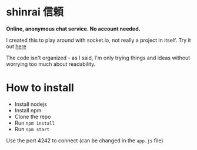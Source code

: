 # shinrai 信頼
**Online, anonymous chat service. No account needed.**

I created this to play around with socket.io, not really a project in itself.
Try it out [here](http://217.182.71.71:4242)

The code isn't organized - as I said, I'm only trying things and ideas without worrying too much about readability.

# How to install

 * Install nodejs
 * Install npm
 * Clone the repo
 * Run `npm install`
 * Run `npm start`
 
 Use the port 4242 to connect (can be changed in the `app.js` file)
